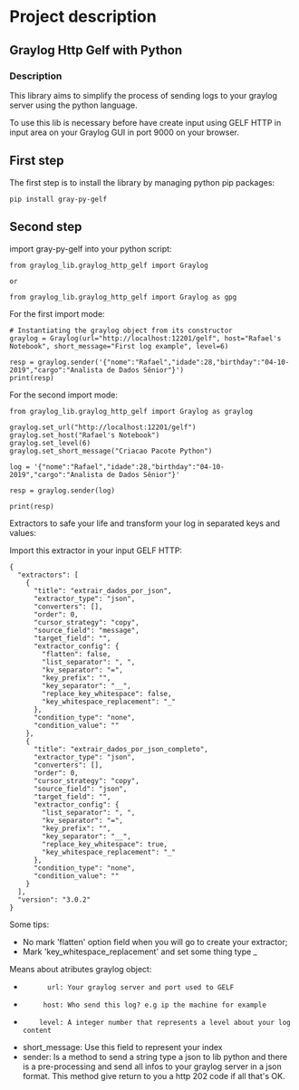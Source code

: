 # Project description

## Graylog Http Gelf with Python
### Description

This library aims to simplify the process of sending logs to your graylog server using the python language.

To use this lib is necessary before have create input using GELF HTTP in input area on your Graylog GUI in port 9000 on your browser.

## First step

The first step is to install the library by managing python pip packages:

```
pip install gray-py-gelf
```

## Second step

import gray-py-gelf into your python script:

```
from graylog_lib.graylog_http_gelf import Graylog

or

from graylog_lib.graylog_http_gelf import Graylog as gpg
```

For the first import mode:
```
# Instantiating the graylog object from its constructor
graylog = Graylog(url="http://localhost:12201/gelf", host="Rafael's Notebook", short_message="First log example", level=6)

resp = graylog.sender('{"nome":"Rafael","idade":28,"birthday":"04-10-2019","cargo":"Analista de Dados Sênior"}')
print(resp)
```

For the second import mode:
```
from graylog_lib.graylog_http_gelf import Graylog as graylog

graylog.set_url("http://localhost:12201/gelf")
graylog.set_host("Rafael's Notebook")
graylog.set_level(6)
graylog.set_short_message("Criacao Pacote Python")

log = '{"nome":"Rafael","idade":28,"birthday":"04-10-2019","cargo":"Analista de Dados Sênior"}'

resp = graylog.sender(log)

print(resp)
```

Extractors to safe your life and transform your log in separated keys and values:

Import this extractor in your input GELF HTTP:
```
{
  "extractors": [
    {
      "title": "extrair_dados_por_json",
      "extractor_type": "json",
      "converters": [],
      "order": 0,
      "cursor_strategy": "copy",
      "source_field": "message",
      "target_field": "",
      "extractor_config": {
        "flatten": false,
        "list_separator": ", ",
        "kv_separator": "=",
        "key_prefix": "",
        "key_separator": "__",
        "replace_key_whitespace": false,
        "key_whitespace_replacement": "_"
      },
      "condition_type": "none",
      "condition_value": ""
    },
    {
      "title": "extrair_dados_por_json_completo",
      "extractor_type": "json",
      "converters": [],
      "order": 0,
      "cursor_strategy": "copy",
      "source_field": "json",
      "target_field": "",
      "extractor_config": {
        "list_separator": ", ",
        "kv_separator": "=",
        "key_prefix": "",
        "key_separator": "__",
        "replace_key_whitespace": true,
        "key_whitespace_replacement": "_"
      },
      "condition_type": "none",
      "condition_value": ""
    }
  ],
  "version": "3.0.2"
}
```
Some tips:
  * No mark 'flatten' option field when you will go to create your extractor;
  * Mark 'key_whitespace_replacement' and set some thing type _

Means about atributes graylog object:
  *           url: Your graylog server and port used to GELF
  *          host: Who send this log? e.g ip the machine for example
  *         level: A integer number that represents a level about your log content
  * short_message: Use this field to represent your index
  * sender: Is a method to send a string type a json to lib python and there is a pre-processing and send all infos to your graylog server in a json format. This method give return to you a http 202 code if all that's OK.
